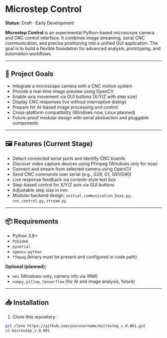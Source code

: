 # Microstep Control

**Status:** Draft · Early Development

**Microstep Control** is an experimental Python-based microscope camera and CNC control interface. It combines image streaming, serial CNC communication, and precise positioning into a unified GUI application. The goal is to build a flexible foundation for advanced analysis, prototyping, and automation workflows.

---

## 🔧 Project Goals

- Integrate a microscope camera with a CNC motion system
- Provide a real-time image preview using OpenCV
- Enable axis movement via GUI buttons (X/Y/Z with step size)
- Display CNC responses live without interruptive dialogs
- Prepare for AI-based image processing and control
- Cross-platform compatibility (Windows now, Linux planned)
- Future-proof modular design with serial abstraction and pluggable components

---

## 🖼️ Features (Current Stage)

- Detect connected serial ports and identify CNC boards
- Discover video capture devices using FFmpeg (Windows only for now)
- Connect and stream from selected camera using OpenCV
- Send CNC commands over serial (e.g., G28, G1, G91/G90)
- Live response feedback via console-style text box
- Step-based control for X/Y/Z axis via GUI buttons
- Adjustable step size in mm
- Modular backend design: `initial_communication_base.py`, `cnc_control.py`, `stream.py`

---

## 📦 Requirements

- Python 3.8+
- `PySide6`
- `pyserial`
- `opencv-python`
- `ffmpeg` (binary must be present and configured in code path)

**Optional (planned):**

- `wmi` (Windows-only, camera info via WMI)
- `numpy`, `pillow`, `tensorflow` (for AI and image analysis, future)

---

## 📥 Installation

1. Clone this repository:

```bash
git clone https://github.com/yourusername/microstep_v.0.001.git
cd microstep_v.0.001